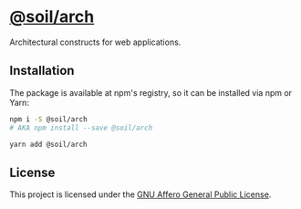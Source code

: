 # [@soil/arch](https://www.npmjs.com/package/@soil/arch)

Architectural constructs for web applications.


## Installation

The package is available at npm's registry, so it can be installed via npm or
Yarn:

```bash
npm i -S @soil/arch
# AKA npm install --save @soil/arch
```

```bash
yarn add @soil/arch
```


## License

This project is licensed under the [GNU Affero General Public License](LICENSE).
